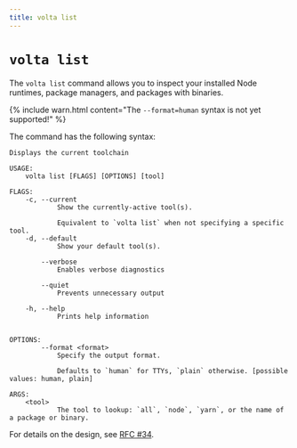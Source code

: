 ```yaml
---
title: volta list
---
```


# `volta list`

The `volta list` command allows you to inspect your installed Node runtimes, package managers, and packages with binaries.

{% include warn.html content="The <code>--format=human</code> syntax is not yet supported!" %}

The command has the following syntax:

```
Displays the current toolchain

USAGE:
    volta list [FLAGS] [OPTIONS] [tool]

FLAGS:
    -c, --current    
            Show the currently-active tool(s).
            
            Equivalent to `volta list` when not specifying a specific tool.
    -d, --default    
            Show your default tool(s).

        --verbose    
            Enables verbose diagnostics

        --quiet      
            Prevents unnecessary output

    -h, --help       
            Prints help information


OPTIONS:
        --format <format>    
            Specify the output format.
            
            Defaults to `human` for TTYs, `plain` otherwise. [possible values: human, plain]

ARGS:
    <tool>    
            The tool to lookup: `all`, `node`, `yarn`, or the name of a package or binary.
```

For details on the design, see [RFC #34](https://github.com/volta-cli/rfcs/pull/34).